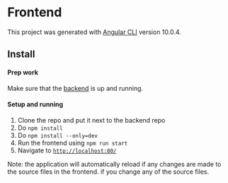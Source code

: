 # Frontend

This project was generated with [Angular CLI](https://github.com/angular/angular-cli) version 10.0.4.

## Install

#### Prep work
Make sure that the [backend](https://github.com/Confluente/backend-v2) is up and running.

#### Setup and running
1. Clone the repo and put it next to the backend repo
2. Do `npm install`
3. Do `npm install --only=dev`
4. Run the frontend using `npm run start`
5. Navigate to [`http://localhost:80/`](http://localhost:80/)

Note: the application will automatically reload if any changes are made to the source files in the frontend.
if you change any of the source files.


